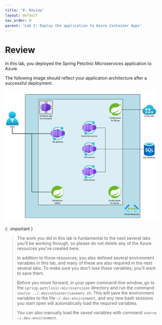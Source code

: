```yaml
---
title: '9. Review'
layout: default
nav_order: 9
parent: 'Lab 2: Deploy the application to Azure Container Apps'
---
```


# Review

In this lab, you deployed the Spring Petclinic Microservices application to Azure.

The following image should reflect your application architecture after a successful deployment.

![lab 2 overview](../../images/acalab2.png)

{: .important }
> The work you did in this lab is fundamental to the next several labs you’ll be working through, so please do not delete any of the Azure resources you've created here.
> 
>In addition to those resources, you also defined several environment variables in this lab, and many of these are also required in the next several labs. To make sure you don't lose these variables, you'll want to save them. 
> 
> Before you move forward, in your open command-line window, go to the  `spring-petclinic-microservices` directory and run the command `source ../.devcontainer/saveenv.sh`. This will save the environment variables to the file `~/.dev-environment`, and any new bash sessions you start  open will automatically load the required variables. 
> 
> You can also manually load the saved variables with command `source ~/.dev-environment`.

